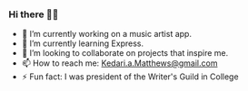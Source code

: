 ### Hi there 👋🏾
- 🔭 I’m currently working on a music artist app.
- 🌱 I’m currently learning Express.
- 👯 I’m looking to collaborate on projects that inspire me.
- 📫 How to reach me: Kedari.a.Matthews@gmail.com
- ⚡ Fun fact: I was president of the Writer's Guild in College
